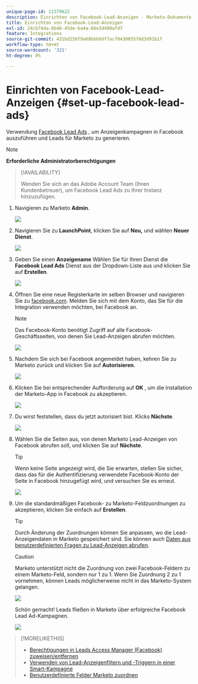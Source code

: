 ```yaml
---
unique-page-id: 11379622
description: Einrichten von Facebook-Lead-Anzeigen - Marketo-Dokumente - Produktdokumentation
title: Einrichten von Facebook-Lead-Anzeigen
exl-id: 24cb74da-6b46-45de-ba4a-66e3d490afd7
feature: Integrations
source-git-commit: 431bd258f9a68bbb9df7acf043085578d3d91b1f
workflow-type: tm+mt
source-wordcount: '321'
ht-degree: 0%

---
```


# Einrichten von Facebook-Lead-Anzeigen {#set-up-facebook-lead-ads}

Verwendung [Facebook Lead Ads](https://www.facebook.com/business/a/lead-ads) , um Anzeigenkampagnen in Facebook auszuführen und Leads für Marketo zu generieren.

>[!NOTE]
>
>**Erforderliche Administratorberechtigungen**

>[!AVAILABILITY]
>
>Wenden Sie sich an das Adobe Account Team (Ihren Kundenbetreuer), um Facebook Lead Ads zu Ihrer Instanz hinzuzufügen.

1. Navigieren zu Marketo **Admin**.

   ![](assets/image2016-11-29-10-3a50-3a29.png)

1. Navigieren Sie zu **LaunchPoint**, klicken Sie auf **Neu,** und wählen **Neuer Dienst**.

   ![](assets/image2016-11-29-10-3a51-3a11.png)

1. Geben Sie einen **Anzeigename** Wählen Sie für Ihren Dienst die **Facebook Lead Ads** Dienst aus der Dropdown-Liste aus und klicken Sie auf **Erstellen**.

   ![](assets/image2016-11-29-10-3a51-3a47.png)

1. Öffnen Sie eine neue Registerkarte im selben Browser und navigieren Sie zu [facebook.com](https://www.facebook.com). Melden Sie sich mit dem Konto, das Sie für die Integration verwenden möchten, bei Facebook an.

   >[!NOTE]
   >
   >Das Facebook-Konto benötigt Zugriff auf alle Facebook-Geschäftsseiten, von denen Sie Lead-Anzeigen abrufen möchten.

   ![](assets/image2016-11-29-10-3a52-3a29.png)

1. Nachdem Sie sich bei Facebook angemeldet haben, kehren Sie zu Marketo zurück und klicken Sie auf **Autorisieren**.

   ![](assets/image2016-11-29-10-3a52-3a51.png)

1. Klicken Sie bei entsprechender Aufforderung auf **OK** , um die Installation der Marketo-App in Facebook zu akzeptieren.

   ![](assets/image2016-11-29-10-3a56-3a3.png)

1. Du wirst feststellen, dass du jetzt autorisiert bist. Klicks **Nächste**.

   ![](assets/image2016-11-29-10-3a56-3a28.png)

1. Wählen Sie die Seiten aus, von denen Marketo Lead-Anzeigen von Facebook abrufen soll, und klicken Sie auf **Nächste**.

   >[!TIP]
   >
   >Wenn keine Seite angezeigt wird, die Sie erwarten, stellen Sie sicher, dass das für die Authentifizierung verwendete Facebook-Konto der Seite in Facebook hinzugefügt wird, und versuchen Sie es erneut.

   ![](assets/image2016-11-29-10-3a58-3a36.png)

1. Um die standardmäßigen Facebook- zu Marketo-Feldzuordnungen zu akzeptieren, klicken Sie einfach auf **Erstellen**.

   >[!TIP]
   >
   >Durch Änderung der Zuordnungen können Sie anpassen, wo die Lead-Anzeigendaten in Marketo gespeichert sind. Sie können auch [Daten aus benutzerdefinierten Fragen zu Lead-Anzeigen abrufen](/help/marketo/product-docs/demand-generation/facebook/set-up-facebook-lead-ads/map-custom-fields-to-marketo.md).

   >[!CAUTION]
   >
   >Marketo unterstützt nicht die Zuordnung von zwei Facebook-Feldern zu einem Marketo-Feld, sondern nur 1 zu 1. Wenn Sie Zuordnung 2 zu 1 vornehmen, können Leads möglicherweise nicht in das Marketo-System gelangen.

   ![](assets/image2016-11-29-11-3a0-3a2.png)

   Schön gemacht! Leads fließen in Marketo über erfolgreiche Facebook Lead Ad-Kampagnen.

   ![](assets/image2016-11-29-12-3a32-3a54.png)

>[!MORELIKETHIS]
>
>* [Berechtigungen in Leads Access Manager (Facebook) zuweisen/entfernen](https://www.facebook.com/business/help/540596413257598?id=735435806665862)
>* [Verwenden von Lead-Anzeigenfiltern und -Triggern in einer Smart-Kampagne](/help/marketo/product-docs/demand-generation/facebook/use-lead-ads-filters-and-triggers-in-a-smart-campaign.md)
>* [Benutzerdefinierte Felder Marketo zuordnen](/help/marketo/product-docs/demand-generation/facebook/set-up-facebook-lead-ads/map-custom-fields-to-marketo.md)
